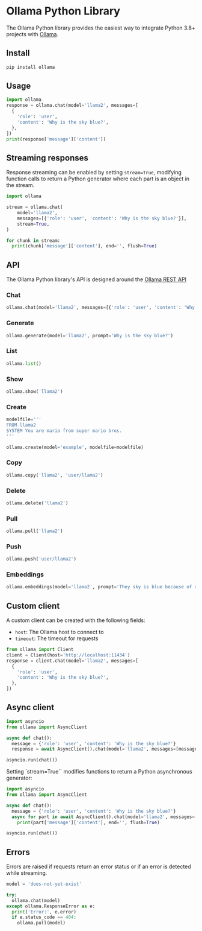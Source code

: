 # Ollama Python Library

The Ollama Python library provides the easiest way to integrate Python 3.8+ projects with [Ollama](https://github.com/jmorganca/ollama).

## Install

```sh
pip install ollama
```

## Usage

```python
import ollama
response = ollama.chat(model='llama2', messages=[
  {
    'role': 'user',
    'content': 'Why is the sky blue?',
  },
])
print(response['message']['content'])
```

## Streaming responses

Response streaming can be enabled by setting `stream=True`, modifying function calls to return a Python generator where each part is an object in the stream.

```python
import ollama

stream = ollama.chat(
    model='llama2',
    messages=[{'role': 'user', 'content': 'Why is the sky blue?'}],
    stream=True,
)

for chunk in stream:
  print(chunk['message']['content'], end='', flush=True)
```

## API

The Ollama Python library's API is designed around the [Ollama REST API](https://github.com/jmorganca/ollama/blob/main/docs/api.md)

### Chat

```python
ollama.chat(model='llama2', messages=[{'role': 'user', 'content': 'Why is the sky blue?'}])
```

### Generate

```python
ollama.generate(model='llama2', prompt='Why is the sky blue?')
```

### List

```python
ollama.list()
```

### Show

```python
ollama.show('llama2')
```

### Create

```python
modelfile='''
FROM llama2
SYSTEM You are mario from super mario bros.
'''

ollama.create(model='example', modelfile=modelfile)
```

### Copy

```python
ollama.copy('llama2', 'user/llama2')
```

### Delete

```python
ollama.delete('llama2')
```

### Pull

```python
ollama.pull('llama2')
```

### Push

```python
ollama.push('user/llama2')
```

### Embeddings

```python
ollama.embeddings(model='llama2', prompt='They sky is blue because of rayleigh scattering')
```

## Custom client

A custom client can be created with the following fields:

- `host`: The Ollama host to connect to
- `timeout`: The timeout for requests

```python
from ollama import Client
client = Client(host='http://localhost:11434')
response = client.chat(model='llama2', messages=[
  {
    'role': 'user',
    'content': 'Why is the sky blue?',
  },
])
```

## Async client

```python
import asyncio
from ollama import AsyncClient

async def chat():
  message = {'role': 'user', 'content': 'Why is the sky blue?'}
  response = await AsyncClient().chat(model='llama2', messages=[message])

asyncio.run(chat())
```

Setting `stream=True`` modifies functions to return a Python asynchronous generator:

```python
import asyncio
from ollama import AsyncClient

async def chat():
  message = {'role': 'user', 'content': 'Why is the sky blue?'}
  async for part in await AsyncClient().chat(model='llama2', messages=[message], stream=True):
    print(part['message']['content'], end='', flush=True)

asyncio.run(chat())
```

## Errors

Errors are raised if requests return an error status or if an error is detected while streaming.

```python
model = 'does-not-yet-exist'

try:
  ollama.chat(model)
except ollama.ResponseError as e:
  print('Error:', e.error)
  if e.status_code == 404:
    ollama.pull(model)
```
